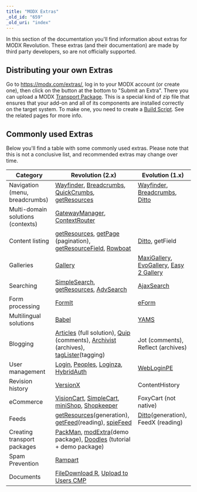 ```yaml
---
title: "MODX Extras"
_old_id: "659"
_old_uri: "index"
---
```


In this section of the documentation you'll find information about extras for MODX Revolution. These extras (and their documentation) are made by third party developers, so are not officially supported.

## Distributing your own Extras

Go to <https://modx.com/extras/>, log in to your MODX account (or create one), then click on the button at the bottom to "Submit an Extra". There you can upload a MODX [Transport Package](http://rtfm.modx.com/display/revolution20/Transport+Packages "Transport Packages"). This is a special kind of zip file that ensures that your add-on and all of its components are installed correctly on the target system. To make one, you need to create a [Build Script](http://rtfm.modx.com/display/revolution20/Creating+a+3rd+Party+Component+Build+Script "Creating a 3rd Party Component Build Script"). See the related pages for more info.

## Commonly used Extras

Below you'll find a table with some commonly used extras. Please note that this is not a conclusive list, and recommended extras may change over time.

 | Category                          | Revolution (2.x)                                                                                                                                                                                                                             | Evolution (1.x)                                                                                                         |
 | --------------------------------- | -------------------------------------------------------------------------------------------------------------------------------------------------------------------------------------------------------------------------------------------- | ----------------------------------------------------------------------------------------------------------------------- |
 | Navigation (menu, breadcrumbs)    | [Wayfinder]([[~734]] "Wayfinder"), [Breadcrumbs]([[~611]] "Breadcrumbs"), [QuickCrumbs]([[~695]] "QuickCrumbs"), [getResources]([[~654]] "getResources")                                                                                     | [Wayfinder]([[~764]] "Wayfinder"), [Breadcrumbs]([[~611]] "Breadcrumbs"), [Ditto]([[~629]] "Ditto")                     |
 | Multi-domain solutions (contexts) | [GatewayManager]([[~648]] "GatewayManager"), [ContextRouter]([[~622]] "ContextRouter")                                                                                                                                                       |                                                                                                                         |
 | Content listing                   | [getResources]([[~654]] "getResources"), [getPage]([[~651]] "getPage") (pagination), [getResourceField]([[~653]] "getResourceField"), [Rowboat]([[~702]] "Rowboat")                                                                          | [Ditto]([[~629]] "Ditto"), getField                                                                                     |
 | Galleries                         | [Gallery]([[~647]] "Gallery")                                                                                                                                                                                                                | [MaxiGallery]([[~670]] "MaxiGallery"), [EvoGallery]([[~637]] "EvoGallery"), [Easy 2 Gallery]([[~632]] "Easy 2 Gallery") |
 | Searching                         | [SimpleSearch]([[~711]] "SimpleSearch"), [getResources]([[~654]] "getResources"), [AdvSearch]([[~600]] "AdvSearch")                                                                                                                          | [AjaxSearch]([[~601]] "AjaxSearch")                                                                                     |
 | Form processing                   | [FormIt]([[~644]] "FormIt")                                                                                                                                                                                                                  | [eForm]([[~633]] "eForm")                                                                                               |
 | Multilingual solutions            | [Babel]([[~605]] "Babel")                                                                                                                                                                                                                    | [YAMS]([[~738]] "YAMS")                                                                                                 |
 | Blogging                          | [Articles]([[~604]] "Articles") (full solution), [Quip]([[~696]] "Quip") (comments), [Archivist]([[~603]] "Archivist") (archives), [tagLister]([[~729]] "tagLister")(tagging)                                                                | Jot (comments), Reflect (archives)                                                                                      |
 | User management                   | [Login]([[~668]] "Login"), [Peoples]([[~689]] "Peoples"), [Loginza]([[~669]] "Loginza"), [HybridAuth]([[~660]])                                                                                                                              | [WebLoginPE]([[~736]] "WebLoginPE")                                                                                     |
 | Revision history                  | [VersionX]([[~732]] "VersionX")                                                                                                                                                                                                              | ContentHistory                                                                                                          |
 | eCommerce                         | [VisionCart]([[~733]] "VisionCart"), [SimpleCart](http://en.oostdesign.nl/simplecart/), [miniShop]([[~677]] "miniShop"), [Shopkeeper]([[~709]] "Shopkeeper")                                                                                 | FoxyCart (not native)                                                                                                   |
 | Feeds                             | [getResources]([[~887]] "getResources.Building a RSS feed")(generation), [getFeed]([[~650]] "getFeed")(reading), [spieFeed]([[~719]] "spieFeed")                                                                                             | [Ditto]([[~629]] "Ditto")(generation), FeedX (reading)                                                                  |
 | Creating transport packages       | [PackMan]([[~687]] "PackMan"), [modExtra]([[~680]] "modExtra")(demo package), [Doodles](http://rtfm.modx.com/display/revolution20/Developing+an+Extra+in+MODX+Revolution "Developing an Extra in MODX Revolution") (tutorial + demo package) |                                                                                                                         |
 | Spam Prevention                   | [Rampart]([[~697]] "Rampart")                                                                                                                                                                                                                |                                                                                                                         |
 | Documents                         | [FileDownload R]([[~639]] "FileDownload R"), [Upload to Users CMP]([[~731]] "Upload to Users CMP")                                                                                                                                           |                                                                                                                         |
